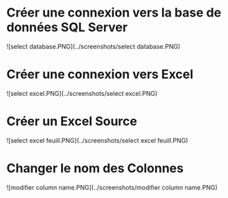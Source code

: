 # Créer une connexion vers la base de données SQL Server


![select database.PNG](../screenshots/select database.PNG)

# Créer une connexion vers Excel


![select excel.PNG](../screenshots/select excel.PNG)



# Créer un Excel Source


![select excel feuill.PNG](../screenshots/select excel feuill.PNG)

# Changer le nom des Colonnes


![modifier column name.PNG](../screenshots/modifier column name.PNG)

# 
